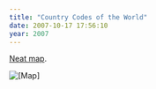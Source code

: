 ```yaml
---
title: "Country Codes of the World"
date: 2007-10-17 17:56:10
year: 2007
---
```

<a href="http://www.bytelevel.com/map/ccTLD.html">Neat map</a>.

<img alt="[Map]" src="http://www.bytelevel.com/map/images/ccTLD_600.jpg" />

